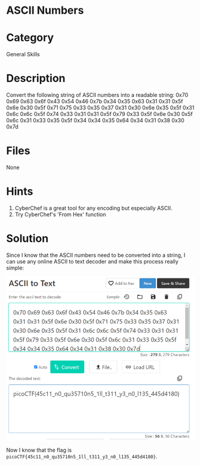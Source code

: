 # ASCII Numbers
# Category
General Skills
# Description
Convert the following string of ASCII numbers into a readable string:
0x70 0x69 0x63 0x6f 0x43 0x54 0x46 0x7b 0x34 0x35 0x63 0x31 0x31 0x5f 0x6e 0x30 0x5f 0x71 0x75 0x33 0x35 0x37 0x31 0x30 0x6e 0x35 0x5f 0x31 0x6c 0x6c 0x5f 0x74 0x33 0x31 0x31 0x5f 0x79 0x33 0x5f 0x6e 0x30 0x5f 0x6c 0x31 0x33 0x35 0x5f 0x34 0x34 0x35 0x64 0x34 0x31 0x38 0x30 0x7d
# Files
None
# Hints
1. CyberChef is a great tool for any encoding but especially ASCII.
2. Try CyberChef's 'From Hex' function
# Solution
Since I know that the ASCII numbers need to be converted into a string, I can use any online ASCII to text decoder and make this process really simple:

![alt text](image.png)

Now I know that the flag is `picoCTF{45c11_n0_qu35710n5_1ll_t311_y3_n0_l135_445d4180}`.